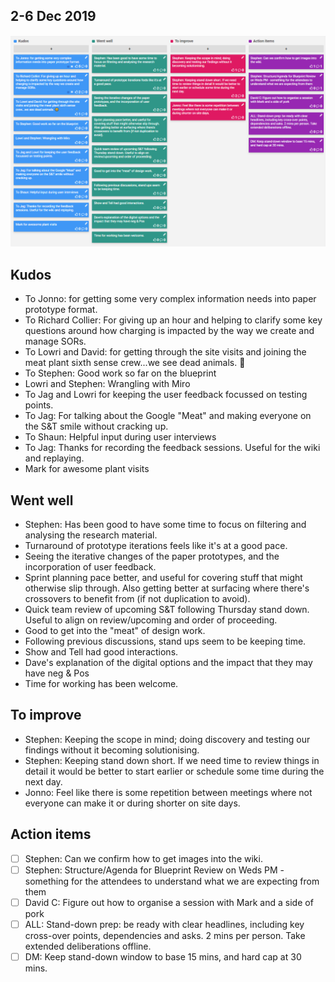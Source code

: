 ## 2-6 Dec 2019

[![Sprint 5 Retrospective board](uploads/retro/retro-5.png)](uploads/retro/retro-5.png)

## Kudos

- To Jonno: for getting some very complex information needs into paper prototype format.
- To Richard Collier: For giving up an hour and helping to clarify some key questions around how charging is impacted by the way we create and manage SORs.
- To Lowri and David: for getting through the site visits and joining the meat plant sixth sense crew...we see dead animals.  😬
- To Stephen: Good work so far on the blueprint
- Lowri and Stephen: Wrangling with Miro
- To Jag and Lowri for keeping the user feedback focussed on testing points.
- To Jag: For talking about the Google "Meat" and making everyone on the S&T smile without cracking up.
- To Shaun: Helpful input during user interviews
- To Jag: Thanks for recording the feedback sessions. Useful for the wiki and replaying.
- Mark for awesome plant visits

## Went well

- Stephen: Has been good to have some time to focus on filtering and analysing the research material.
- Turnaround of prototype iterations feels like it's at a good pace.
- Seeing the iterative changes of the paper prototypes, and the incorporation of user feedback.
- Sprint planning pace better, and useful for covering stuff that might otherwise slip through. Also getting better at surfacing where there's crossovers to benefit from (if not duplication to avoid).
- Quick team review of upcoming S&T following Thursday stand down. Useful to align on review/upcoming and order of proceeding.
- Good to get into the "meat" of design work.
- Following previous discussions, stand ups seem to be keeping time.
- Show and Tell had good interactions.
- Dave's  explanation of the digital options and the impact that they may have neg & Pos
- Time for working has been welcome.

## To improve

- Stephen: Keeping the scope in mind; doing discovery and testing our findings without it becoming solutionising.
- Stephen: Keeping stand down short. If we need time to review things in detail it would be better to start earlier or schedule some time during the next day.
- Jonno: Feel like there is some repetition between meetings where not everyone can make it or during shorter on site days.

## Action items

- [ ] Stephen: Can we confirm how to get images into the wiki.
- [ ] Stephen: Structure/Agenda for Blueprint Review on Weds PM - something for the attendees to understand what we are expecting from them
- [ ] David C: Figure out how to organise a session with Mark and a side of pork
- [ ] ALL: Stand-down prep: be ready with clear headlines, including key cross-over points, dependencies and asks. 2 mins per person. Take extended deliberations offline.
- [ ] DM: Keep stand-down window to base 15 mins, and hard cap at 30 mins.